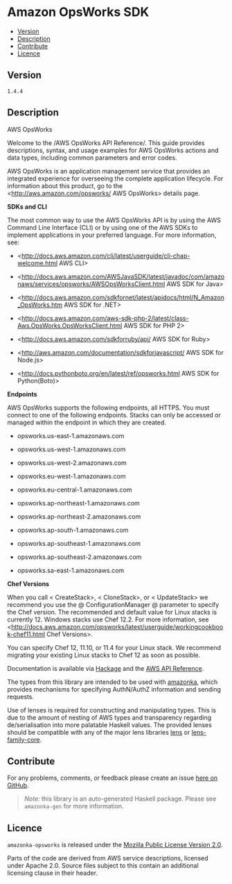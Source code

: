 # Amazon OpsWorks SDK

* [Version](#version)
* [Description](#description)
* [Contribute](#contribute)
* [Licence](#licence)


## Version

`1.4.4`


## Description

AWS OpsWorks

Welcome to the /AWS OpsWorks API Reference/. This guide provides descriptions, syntax, and usage examples for AWS OpsWorks actions and data types, including common parameters and error codes.

AWS OpsWorks is an application management service that provides an integrated experience for overseeing the complete application lifecycle. For information about this product, go to the <http://aws.amazon.com/opsworks/ AWS OpsWorks> details page.

__SDKs and CLI__

The most common way to use the AWS OpsWorks API is by using the AWS Command Line Interface (CLI) or by using one of the AWS SDKs to implement applications in your preferred language. For more information, see:

-   <http://docs.aws.amazon.com/cli/latest/userguide/cli-chap-welcome.html AWS CLI>

-   <http://docs.aws.amazon.com/AWSJavaSDK/latest/javadoc/com/amazonaws/services/opsworks/AWSOpsWorksClient.html AWS SDK for Java>

-   <http://docs.aws.amazon.com/sdkfornet/latest/apidocs/html/N_Amazon_OpsWorks.htm AWS SDK for .NET>

-   <http://docs.aws.amazon.com/aws-sdk-php-2/latest/class-Aws.OpsWorks.OpsWorksClient.html AWS SDK for PHP 2>

-   <http://docs.aws.amazon.com/sdkforruby/api/ AWS SDK for Ruby>

-   <http://aws.amazon.com/documentation/sdkforjavascript/ AWS SDK for Node.js>

-   <http://docs.pythonboto.org/en/latest/ref/opsworks.html AWS SDK for Python(Boto)>

__Endpoints__

AWS OpsWorks supports the following endpoints, all HTTPS. You must connect to one of the following endpoints. Stacks can only be accessed or managed within the endpoint in which they are created.

-   opsworks.us-east-1.amazonaws.com

-   opsworks.us-west-1.amazonaws.com

-   opsworks.us-west-2.amazonaws.com

-   opsworks.eu-west-1.amazonaws.com

-   opsworks.eu-central-1.amazonaws.com

-   opsworks.ap-northeast-1.amazonaws.com

-   opsworks.ap-northeast-2.amazonaws.com

-   opsworks.ap-south-1.amazonaws.com

-   opsworks.ap-southeast-1.amazonaws.com

-   opsworks.ap-southeast-2.amazonaws.com

-   opsworks.sa-east-1.amazonaws.com

__Chef Versions__

When you call < CreateStack>, < CloneStack>, or < UpdateStack> we recommend you use the 
    @
    ConfigurationManager
    @
     parameter to specify the Chef version. The recommended and default value for Linux stacks is currently 12. Windows stacks use Chef 12.2. For more information, see <http://docs.aws.amazon.com/opsworks/latest/userguide/workingcookbook-chef11.html Chef Versions>.

You can specify Chef 12, 11.10, or 11.4 for your Linux stack. We recommend migrating your existing Linux stacks to Chef 12 as soon as possible.

Documentation is available via [Hackage](http://hackage.haskell.org/package/amazonka-opsworks)
and the [AWS API Reference](https://aws.amazon.com/documentation/).

The types from this library are intended to be used with [amazonka](http://hackage.haskell.org/package/amazonka),
which provides mechanisms for specifying AuthN/AuthZ information and sending requests.

Use of lenses is required for constructing and manipulating types.
This is due to the amount of nesting of AWS types and transparency regarding
de/serialisation into more palatable Haskell values.
The provided lenses should be compatible with any of the major lens libraries
[lens](http://hackage.haskell.org/package/lens) or [lens-family-core](http://hackage.haskell.org/package/lens-family-core).

## Contribute

For any problems, comments, or feedback please create an issue [here on GitHub](https://github.com/brendanhay/amazonka/issues).

> _Note:_ this library is an auto-generated Haskell package. Please see `amazonka-gen` for more information.


## Licence

`amazonka-opsworks` is released under the [Mozilla Public License Version 2.0](http://www.mozilla.org/MPL/).

Parts of the code are derived from AWS service descriptions, licensed under Apache 2.0.
Source files subject to this contain an additional licensing clause in their header.
